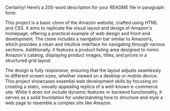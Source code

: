 
Certainly! Here’s a 200-word description for your README file in paragraph form:

This project is a basic clone of the Amazon website, crafted using HTML and CSS. It aims to replicate the visual layout and design of Amazon's homepage, offering a practical example of web design and front-end development. The clone includes a navigation bar similar to Amazon’s, which provides a clean and intuitive interface for navigating through various sections. Additionally, it features a product listing area designed to mimic Amazon's catalog, displaying product images, titles, and prices in a structured grid layout.<br>

The design is fully responsive, ensuring that the layout adjusts seamlessly to different screen sizes, whether viewed on a desktop or mobile device. This project showcases essential web development skills by focusing on creating a static, visually appealing replica of a well-known e-commerce site. While it does not include dynamic features or backend functionality, it serves as a solid foundation for understanding how to structure and style a web page to resemble a complex site like Amazon.
